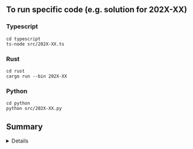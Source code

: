 ## To run specific code (e.g. solution for 202X-XX)

### Typescript

```console
cd typescript
ts-node src/202X-XX.ts
```

### Rust

```console
cd rust
cargo run --bin 202X-XX
```

### Python

```console
cd python
python src/202X-XX.py
```

<summary><h2>Summary</h2></summary>
<details>

| Rust   | 2022 | 2023 |
| ------ | :--: | :--: |
| Day 1  |  ✅  |  ✅  |
| Day 2  |  ✅  |  ✅  |
| Day 3  |  ✅  |  ➖  |
| Day 4  |  ✅  |  ➖  |
| Day 5  |  ✅  |  ➖  |
| Day 6  |  ✅  |  ➖  |
| Day 7  |  ✅  |  ➖  |
| Day 8  |  ✅  |  ➖  |
| Day 9  |  ✅  |  ➖  |
| Day 10 |  ✅  |  ➖  |

| Typescript | 2022 | 2023 |
| ---------- | :--: | :--: |
| Day 1      |  ✅  |  ➖  |
| Day 2      |  ✅  |  ➖  |
| Day 3      |  ✅  |  ➖  |

| Python | 2022 | 2023 |
| ------ | :--: | :--: |
| Day 1  |  ➖  |  ✅  |
| Day 2  |  ➖  |  ✅  |
